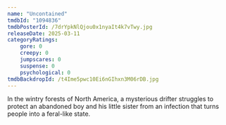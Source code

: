 ```yaml
---
name: "Uncontained"
tmdbId: "1094836"
tmdbPosterId: /7drYpkNlQjou0x1nyaIt4k7vTwy.jpg
releaseDate: 2025-03-11
categoryRatings:
    gore: 0
    creepy: 0
    jumpscares: 0
    suspense: 0
    psychological: 0
tmdbBackdropId: /t4Ime5pwc10Ei6nGIhxn3M06rDB.jpg
---
```

In the wintry forests of North America, a mysterious drifter struggles to protect an abandoned boy and his little sister from an infection that turns people into a feral-like state.
